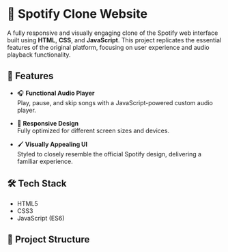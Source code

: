 # 🎵 Spotify Clone Website

A fully responsive and visually engaging clone of the Spotify web interface built using **HTML**, **CSS**, and **JavaScript**. This project replicates the essential features of the original platform, focusing on user experience and audio playback functionality.

## 🚀 Features

- 🎧 **Functional Audio Player**  
  Play, pause, and skip songs with a JavaScript-powered custom audio player.

- 📱 **Responsive Design**  
  Fully optimized for different screen sizes and devices.

- 🖌️ **Visually Appealing UI**  
  Styled to closely resemble the official Spotify design, delivering a familiar experience.

## 🛠️ Tech Stack

- HTML5  
- CSS3  
- JavaScript (ES6)

## 📂 Project Structure

